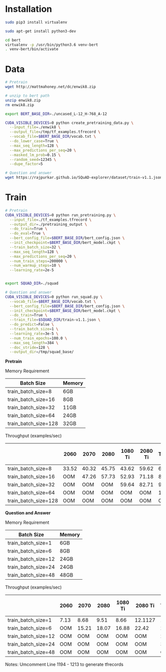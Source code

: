 Installation
===

```bash
sudo pip3 install virtualenv

sudo apt-get install python3-dev

cd bert
virtualenv -p /usr/bin/python3.6 venv-bert
. venv-bert/bin/activate


```

Data
===

```bash
# Pretrain
wget http://mattmahoney.net/dc/enwik8.zip

# unzip to bert path
unzip enwik8.zip
rm enwik8.zip

export BERT_BASE_DIR=./uncased_L-12_H-768_A-12

CUDA_VISIBLE_DEVICES=0 python create_pretraining_data.py \
  --input_file=./enwik8 \
  --output_file=/tmp/tf_examples.tfrecord \
  --vocab_file=$BERT_BASE_DIR/vocab.txt \
  --do_lower_case=True \
  --max_seq_length=128 \
  --max_predictions_per_seq=20 \
  --masked_lm_prob=0.15 \
  --random_seed=12345 \
  --dupe_factor=5
```

```bash
# Question and answer
wget https://rajpurkar.github.io/SQuAD-explorer/dataset/train-v1.1.json
```



Train
===

```bash
# Pretrain
CUDA_VISIBLE_DEVICES=0 python run_pretraining.py \
  --input_file=./tf_examples.tfrecord \
  --output_dir=./pretraining_output \
  --do_train=True \
  --do_eval=True \
  --bert_config_file=$BERT_BASE_DIR/bert_config.json \
  --init_checkpoint=$BERT_BASE_DIR/bert_model.ckpt \
  --train_batch_size=32 \
  --max_seq_length=128 \
  --max_predictions_per_seq=20 \
  --num_train_steps=200000 \
  --num_warmup_steps=10 \
  --learning_rate=2e-5
```


```bash

export SQUAD_DIR=./squad

# Question and answer
CUDA_VISIBLE_DEVICES=0 python run_squad.py \
  --vocab_file=$BERT_BASE_DIR/vocab.txt \
  --bert_config_file=$BERT_BASE_DIR/bert_config.json \
  --init_checkpoint=$BERT_BASE_DIR/bert_model.ckpt \
  --do_train=True \
  --train_file=$SQUAD_DIR/train-v1.1.json \
  --do_predict=False \
  --train_batch_size=1 \
  --learning_rate=3e-5 \
  --num_train_epochs=100.0 \
  --max_seq_length=384 \
  --doc_stride=128 \
  --output_dir=/tmp/squad_base/
```

__Pretrain__

Memory Requirement

| Batch Size | Memory  |
|---|---|
| train_batch_size=8| 6GB |
| train_batch_size=16 | 8GB |
| train_batch_size=32 | 11GB |
| train_batch_size=64 | 24GB |
| train_batch_size=128 | 32GB |

Throughput (examples/sec) 

|   | 2060  | 2070  | 2080  |  1080 Ti | 2080 Ti | TitanRTX | Quadro RTX 6000 | V100 | Quadro RTX 8000 |
|---|---|---|---|---|---|---|---|---|---|
| train_batch_size=8 | 33.52 | 40.32 | 45.75 | 43.62 | 59.62 | 66.35 | 64.91 |  | 61.15  |
| train_batch_size=16 | OOM | 47.26 | 57.73 | 52.93 | 71.18 | 80.39 | 77.43 |  | 73.66 |
| train_batch_size=32 | OOM | OOM | OOM | 59.64 | 82.71 | 94.42 | 92.30 |  | 89.45 |
| train_batch_size=64 | OOM | OOM | OOM | OOM | OOM | 102.38 | 98.28 |  | 90.81 |
| train_batch_size=128 | OOM | OOM | OOM | OOM | OOM | OOM | OOM | 109.34 | 93.57 |


__Question and Answer__

Memory Requirement

| Batch Size | Memory  |
|---|---|
| train_batch_size=1 | 6GB |
| train_batch_size=6 | 8GB |
| train_batch_size=12 | 24GB  |
| train_batch_size=24 | 24GB |
| train_batch_size=48 | 48GB |

Throughput (examples/sec) 

|   | 2060  | 2070  | 2080  |  1080 Ti | 2080 Ti | TitanRTX | Quadro RTX 6000 | V100 | Quadro RTX 8000 |
|---|---|---|---|---|---|---|---|---|---|
| train_batch_size=1 | 7.13 | 8.68 | 9.51 | 8.66 | 12.1127 | 13.48 | 13.34 | | 12.16 | 
| train_batch_size=6 | OOM | 15.21 | 18.07 | 16.88 | 22.42 | 25.89 | 25.23 | | 23.73 | 
| train_batch_size=12 | OOM | OOM | OOM | OOM | OOM | 29.2432 | 27.42 | | 24.94 | 
| train_batch_size=24 | OOM | OOM | OOM | OOM | OOM | 30.46 | 29.35 | 32.393 | 26.28 | 
| train_batch_size=48 | OOM | OOM | OOM | OOM | OOM | OOM | OOM | OOM | 26.78 | 


Notes:
Umcomment Line 1194 - 1213 to generate tfrecords
